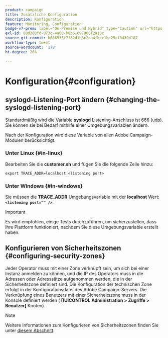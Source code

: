 ```yaml
---
product: campaign
title: Zusätzliche Konfiguration
description: Konfiguration
feature: Monitoring, Configuration
badge-v7-prem: label="On-Premise und Hybrid" type="Caution" url="https://experienceleague.adobe.com/docs/campaign-classic/using/installing-campaign-classic/architecture-and-hosting-models/hosting-models-lp/hosting-models.html?lang=de" tooltip="Gilt nur für Hybrid- und On-Premise-Bereitstellungen"
exl-id: 80d388fd-873c-4a08-b8b6-697988f2a18c
source-git-commit: b666535f7f82d1b8c2da4fbce1bc25cf8d39d187
workflow-type: tm+mt
source-wordcount: '178'
ht-degree: 26%

---
```


# Konfiguration{#configuration}



## syslogd-Listening-Port ändern {#changing-the-syslogd-listening-port}

Standardmäßig wird die Variable **syslogd** Listening-Anschluss ist 666 (udp). Sie können sie bei Bedarf mithilfe einer Umgebungsvariablen ändern.

Nach der Konfiguration wird diese Variable von allen Adobe Campaign-Modulen berücksichtigt.

### Unter Linux {#in-linux}

Bearbeiten Sie die **customer.sh** und fügen Sie die folgende Zeile hinzu:

```
export TRACE_ADDR=localhost:<listening port>
```

### Unter Windows {#in-windows}

Sie müssen die **TRACE_ADDR** Umgebungsvariable mit der **localhost** Wert: **`<listening port="" />`**.

>[!IMPORTANT]
>
>Es wird empfohlen, einige Tests durchzuführen, um sicherzustellen, dass Ihre Plattform funktioniert, nachdem Sie diese Umgebungsvariable erstellt haben.

## Konfigurieren von Sicherheitszonen {#configuring-security-zones}

Jeder Operator muss mit einer Zone verknüpft sein, um sich bei einer Instanz anmelden zu können, und die IP des Operators muss in die Adressen oder Adresssätze aufgenommen werden, die in der Sicherheitszone definiert sind. Die Konfiguration der technischen Zone erfolgt in der Konfigurationsdatei des Adobe Campaign-Servers. Die Verknüpfung eines Benutzers mit einer Sicherheitszone muss in der Konsole definiert werden ( **[!UICONTROL Administration > Zugriffe > Benutzer]** Knoten).

>[!NOTE]
>
>Weitere Informationen zum Konfigurieren von Sicherheitszonen finden Sie unter [diesem Abschnitt](../../installation/using/security-zones.md).
